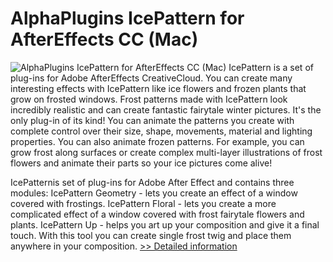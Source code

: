 # AlphaPlugins IcePattern for AfterEffects CC (Mac)
![AlphaPlugins IcePattern for AfterEffects CC (Mac)](https://mycommerce.akamaized.net/api/pimages/P300769449/BIG/300769449.JPG)
IcePattern is a set of plug-ins for Adobe AfterEffects CreativeCloud. You can create many interesting effects with IcePattern like ice flowers and frozen plants that grow on frosted windows. Frost patterns made with IcePattern look incredibly realistic and can create fantastic fairytale winter pictures. It's the only plug-in of its kind!
You can animate the patterns you create with complete control over their size, shape, movements, material and lighting properties. You can also animate frozen patterns. For example, you can grow frost along surfaces or create complex multi-layer illustrations of frost flowers and animate their parts so your ice pictures come alive!

IcePatternis set of plug-ins for Adobe After Effect and contains three modules:
IcePattern Geometry - lets you create an effect of a window covered with frostings.
IcePattern Floral - lets you create a more complicated effect of a window covered with frost fairytale flowers and plants.
IcePattern Up - helps you art up your composition and give it a final touch. With this tool you can create single frost twig and place them anywhere in your composition.
[>> Detailed information](https://secure.shareit.com/shareit/product.html?productid=300769449&affiliateid=200057808)